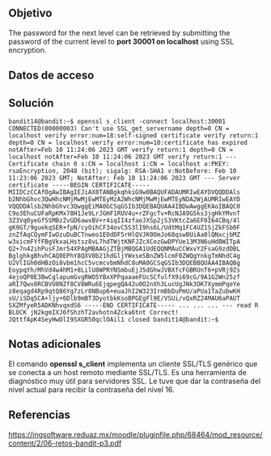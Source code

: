 ## Objetivo

The password for the next level can be retrieved by submitting the password of the current level to **port 30001 on localhost** using SSL encryption.

## Datos de acceso



## Solución

```bash()
bandit14@bandit:~$ openssl s_client -connect localhost:30001 CONNECTED(00000003) Can't use SSL_get_servername depth=0 CN = localhost verify error:num=18:self-signed certificate verify return:1 depth=0 CN = localhost verify error:num=10:certificate has expired notAfter=Feb 10 11:24:06 2023 GMT verify return:1 depth=0 CN = localhost notAfter=Feb 10 11:24:06 2023 GMT verify return:1 --- Certificate chain 0 s:CN = localhost i:CN = localhost a:PKEY: rsaEncryption, 2048 (bit); sigalg: RSA-SHA1 v:NotBefore: Feb 10 11:23:06 2023 GMT; NotAfter: Feb 10 11:24:06 2023 GMT --- Server certificate -----BEGIN CERTIFICATE----- MIIDCzCCAfOgAwIBAgIEJiAX8TANBgkqhkiG9w0BAQUFADAUMRIwEAYDVQQDDAls b2NhbGhvc3QwHhcNMjMwMjEwMTEyMzA2WhcNMjMwMjEwMTEyNDA2WjAUMRIwEAYD VQQDDAlsb2NhbGhvc3QwggEiMA0GCSqGSIb3DQEBAQUAA4IBDwAwggEKAoIBAQC0 C9o3EhuCUFaRpKMx78H1Je9LrJGHF1RUV4u+rZFgcTv+RcNJA9G5ks3jgHkYMvnT 3Z3Vq0yeGf5SMBzZvGD6awxBV+r4iqII4zfaeJXSp2jS3VKtcZa6EF0I64CBq/4l gK9GT/9guekqSER+fpN/cyOihCF34ovC5S3lI9hs6L/UdtMq1FC4UZ1SjZkFSb0F znZfAqCQymFIwOzuDuBCTnweo1EOdDF5rHlQVJK0OmJo68qswBUiAa0lQNxcjbMZ w3xicmFYfFBgVkxaLHstsz8vL7hdTWjtKNFJZcXCezGwDPYUe13M3N6uHdBWITpA Q2+7n42ihPusFJmr54XPAgMBAAGjZTBjMBQGA1UdEQQNMAuCCWxvY2FsaG9zdDBL BglghkgBhvhCAQ0EPhY8QXV0b21hdGljYWxseSBnZW5lcmF0ZWQgYnkgTmNhdC4g U2VlIGh0dHBzOi8vbm1hcC5vcmcvbmNhdC8uMA0GCSqGSIb3DQEBBQUAA4IBAQBg EoypqYh/MhVd4w4hM1+8LilU8WPRYNSmbuEjJ5dGhwJVBXfcFGBRUnT6+pVRj9Zs 4ejoQP0E3BwCglapumGvgRWO5YBxXPPqaaaeFUcSCfulfX9i69cG/9A1G2Wn25zf aRI7Qwv8RCBVU8NZf8CV8WRu6EjqpegQA42u0O2nXh3LucUgJNk3OK7XymmPqeYe z8eqagd4Rp9qtQ86Yg7zLr8NBup6+euaJhI2W323IrmBbDuPmU/aPUa1TaZubwKH sU/iSDq5CA+ljy+6Dlb9mBT3DyotbkKsoBPGEgFl9E/VSUi/vQxRZ24MAU6aPAUT SXZMfyeR5ADKNhvqxdS6 -----END CERTIFICATE----- ... ... ... --- read R BLOCK jN2kgmIXJ6fShzhT2avhotn4Zcka6tnt Correct! JQttfApK4SeyHwDlI9SXGR50qclOAil1 closed bandit14@bandit:~$
```

## Notas adicionales

El comando **openssl s_client** implementa un cliente SSL/TLS genérico que se conecta a un host remoto mediante SSL/TLS. Es una herramienta de diagnóstico muy útil para servidores SSL. Le tuve que dar la contraseña del nivel actual para recibir la contraseña del nivel 16.

## Referencias

https://ingsoftware.reduaz.mx/moodle/pluginfile.php/68464/mod_resource/content/2/06-retos-bandit-p3.pdf